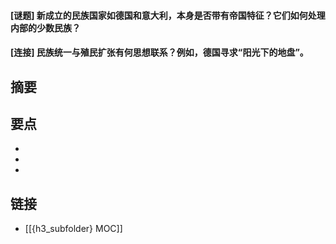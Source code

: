 #### [谜题] 新成立的民族国家如德国和意大利，本身是否带有帝国特征？它们如何处理内部的少数民族？


#### [连接] 民族统一与殖民扩张有何思想联系？例如，德国寻求“阳光下的地盘”。


## 摘要


## 要点

- 
- 
- 

## 链接

- [[{h3_subfolder} MOC]]
